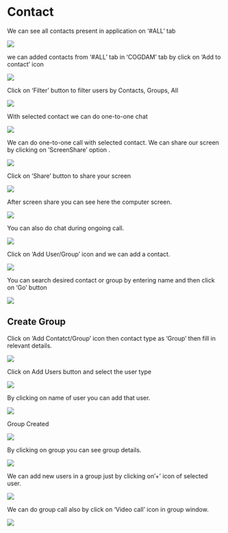 # Contact

We can see all contacts present in application on ‘\#ALL’ tab

![](../.gitbook/assets/contacts.png)

we can added contacts from ‘\#ALL’ tab in ‘COGDAM’ tab by click on ‘Add to contact’ icon

![](../.gitbook/assets/image%20%28198%29.png)

Click on ‘Filter’ button to filter users by Contacts, Groups, All

![](../.gitbook/assets/image%20%28234%29.png)

With selected contact we can do one-to-one chat

![](../.gitbook/assets/image%20%2838%29.png)

We can do one-to-one call with selected contact. We can share our screen by clicking on ‘ScreenShare’ option .

![](../.gitbook/assets/image%20%2816%29.png)

Click on ‘Share’ button to share your screen

![](../.gitbook/assets/image%20%28138%29.png)

After screen share you can see here the computer screen.

![](../.gitbook/assets/image%20%28140%29.png)

You can also do chat during ongoing call.

![](../.gitbook/assets/image%20%28262%29.png)

Click on ‘Add User/Group’ icon and we can add a contact.

![](../.gitbook/assets/image%20%2811%29.png)

You can search desired contact or group by entering name and then click on ‘Go’ button

![](../.gitbook/assets/image%20%28230%29.png)

##  **Create Group**

Click on ‘Add Contatct/Group’ icon then contact type as ‘Group’ then fill in relevant details.

![](../.gitbook/assets/image%20%28261%29.png)

Click on Add Users button and select the user type

![](../.gitbook/assets/image%20%2869%29.png)

By clicking on name of user you can add that user.

![](../.gitbook/assets/image%20%28210%29.png)

Group Created

![](../.gitbook/assets/image.png)

By clicking on group you can see group details.

![](../.gitbook/assets/image%20%28294%29.png)

We can add new users in a group just by clicking on’+’ icon of selected user.

![](../.gitbook/assets/image%20%28174%29.png)

We can do group call also by click on ‘Video call’ icon in group window.

![](../.gitbook/assets/image%20%2815%29.png)





